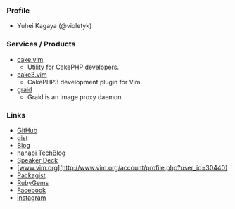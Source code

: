 ### Profile
- Yuhei Kagaya (@violetyk)

### Services / Products
- [cake.vim](https://github.com/violetyk/cake.vim)
  - Utility for CakePHP developers. 
- [cake3.vim](https://github.com/violetyk/cake3.vim)
  - CakePHP3 development plugin for Vim. 
- [graid](https://github.com/violetyk/graid)
  - Graid is an image proxy daemon.

### Links
- [GitHub](https://github.com/violetyk)
- [gist](https://gist.github.com/violetyk)
- [Blog](http://yuheikagaya.hatenablog.jp/)
- [nanapi TechBlog](http://blog.nanapi.co.jp/tech/author/violetyk/)
- [Speaker Deck](https://speakerdeck.com/violetyk)
- [www.vim.org](http://www.vim.org/account/profile.php?user_id=30440)
- [Packagist](https://packagist.org/users/violetyk/)
- [RubyGems](https://rubygems.org/profiles/violetyk)
- [Facebook](https://www.facebook.com/yuhei.kagaya)
- [instagram](http://violetyk.github.io/)